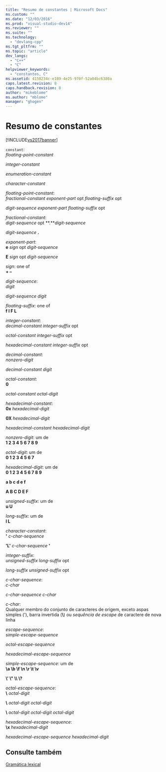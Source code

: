 ```yaml
---
title: "Resumo de constantes | Microsoft Docs"
ms.custom: ""
ms.date: "12/03/2016"
ms.prod: "visual-studio-dev14"
ms.reviewer: ""
ms.suite: ""
ms.technology: 
  - "devlang-cpp"
ms.tgt_pltfrm: ""
ms.topic: "article"
dev_langs: 
  - "C++"
  - "C"
helpviewer_keywords: 
  - "constantes, C"
ms.assetid: 4158234c-e189-4e25-970f-52a04bc6380a
caps.latest.revision: 8
caps.handback.revision: 8
author: "mikeblome"
ms.author: "mblome"
manager: "ghogen"
---
```

# Resumo de constantes
[!INCLUDE[vs2017banner](../assembler/inline/includes/vs2017banner.md)]

`constant`:  
 *floating\-point\-constant*  
  
 *integer\-constant*  
  
 *enumeration\-constant*  
  
 *character\-constant*  
  
 *floating\-point\-constant*:  
 *fractional\-constant exponent\-part*  opt *floating\-suffix* opt  
  
 *digit\-sequence exponent\-part floating\-suffix*  opt  
  
 *fractional\-constant*:  
 *digit\-sequence*  opt **.***digit\-sequence*  
  
 *digit\-sequence*  **.**  
  
 *exponent\-part*:  
 **e**  *sign*  opt *digit\-sequence*  
  
 **E**  *sign*  opt *digit\-sequence*  
  
 *sign*: one of  
 **\+ –**  
  
 *digit\-sequence*:  
 *digit*  
  
 *digit\-sequence digit*  
  
 *floating\-suffix*: one of  
 **f l F L**  
  
 *integer\-constant*:  
 *decimal\-constant integer\-suffix*  opt  
  
 *octal\-constant integer\-suffix*  opt  
  
 *hexadecimal\-constant integer\-suffix*  opt  
  
 *decimal\-constant*:  
 *nonzero\-digit*  
  
 *decimal\-constant digit*  
  
 *octal\-constant*:  
 **0**  
  
 *octal\-constant octal\-digit*  
  
 *hexadecimal\-constant*:  
 **0x**  *hexadecimal\-digit*  
  
 **0X**  *hexadecimal\-digit*  
  
 *hexadecimal\-constant hexadecimal\-digit*  
  
 *nonzero\-digit*: um de  
 **1 2 3 4 5 6 7 8 9**  
  
 *octal\-digit*: um de  
 **0 1 2 3 4 5 6 7**  
  
 *hexadecimal\-digit*: um de  
 **0 1 2 3 4 5 6 7 8 9**  
  
 **a b c d e f**  
  
 **A B C D E F**  
  
 *unsigned\-suffix*: um de  
 **u U**  
  
 *long\-suffix*: um de  
 **l L**  
  
 *character\-constant*:  
 **'** *c\-char\-sequence*  
  
 **'L'** *c\-char\-sequence* **'**  
  
 *integer\-suffix*:  
 *unsigned\-suffix long\-suffix*  opt  
  
 *long\-suffix unsigned\-suffix*  opt  
  
 *c\-char\-sequence*:  
 *c\-char*  
  
 *c\-char\-sequence c\-char*  
  
 *c\-char*:  
 Qualquer membro do conjunto de caracteres de origem, exceto aspas simples \('\), barra invertida \(**\\**\) ou *sequência de escape* de caractere de nova linha  
  
 *escape\-sequence*:  
 *simple\-escape\-sequence*  
  
 *octal\-escape\-sequence*  
  
 *hexadecimal\-escape\-sequence*  
  
 *simple\-escape\-sequence*: um de  
 **\\a \\b \\f \\n \\r \\t \\v**  
  
 **\\' \\" \\\\ \\?**  
  
 *octal\-escape\-sequence*:  
 **\\** *octal\-digit*  
  
 **\\** *octal\-digit octal\-digit*  
  
 **\\** *octal\-digit octal\-digit octal\-digit*  
  
 *hexadecimal\-escape\-sequence*:  
 **\\x**  *hexadecimal\-digit*  
  
 *hexadecimal\-escape\-sequence hexadecimal\-digit*  
  
## Consulte também  
 [Gramática lexical](../c-language/lexical-grammar.md)